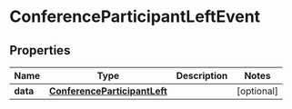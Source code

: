 

# ConferenceParticipantLeftEvent


## Properties

Name | Type | Description | Notes
------------ | ------------- | ------------- | -------------
**data** | [**ConferenceParticipantLeft**](ConferenceParticipantLeft.md) |  |  [optional]



